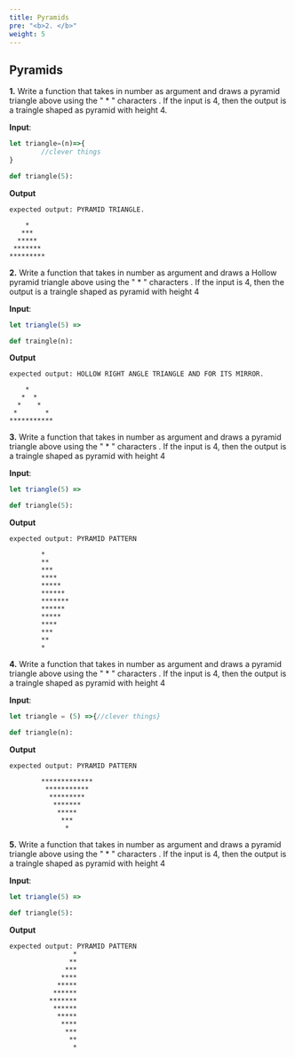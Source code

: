 ```yaml
---
title: Pyramids
pre: "<b>2. </b>"
weight: 5
---
```



## Pyramids

**1.**
Write a function that takes in number as argument and draws a pyramid triangle above using the " * " characters . If the input is 4, then the output is a traingle shaped as pyramid with height 4.

**Input**:

```js
let triangle=(n)=>{
        //clever things
} 
```

```py
def triangle(5):
```
**Output**
```
expected output: PYRAMID TRIANGLE.

    *
   ***
  *****
 *******  
*********
```

**2.**
Write a function that takes in number as argument and draws a Hollow pyramid triangle above using the " * " characters . If the input is 4, then the output is a traingle shaped as pyramid with height 4

**Input**:

```js
let triangle(5) => 
```
```py
def traingle(n):
```
**Output**
```
expected output: HOLLOW RIGHT ANGLE TRIANGLE AND FOR ITS MIRROR.      
    
    *
   *  *
  *    *
 *       *  
***********
```

**3.**
Write a function that takes in number as argument and draws a pyramid triangle above using the " * " characters . If the input is 4, then the output is a traingle shaped as pyramid with height 4

**Input**:
```js
let triangle(5) => 
```
```py
def triangle(5):
```
**Output**
```
expected output: PYRAMID PATTERN     

        *
        **
        ***
        ****
        *****
        ******
        *******
        ******
        *****
        ****
        ***
        **
        *
```

**4.**
Write a function that takes in number as argument and draws a pyramid triangle above using the " * " characters . If the input is 4, then the output is a traingle shaped as pyramid with height 4

**Input**:
```js
let triangle = (5) =>{//clever things} 
```
```py
def triangle(n):
```
**Output**
```
expected output: PYRAMID PATTERN
   
        *************
         ***********
          *********
           *******
            *****
             ***
              *
```

**5.**
Write a function that takes in number as argument and draws a pyramid triangle above using the " * " characters . If the input is 4, then the output is a traingle shaped as pyramid with height 4

**Input**:
```js
let triangle(5) => 
```

```py
def triangle(5):
```
**Output**
```
expected output: PYRAMID PATTERN   
                *
               **
              ***
             ****
            *****
           ******
          *******
           ******
            *****
             ****
              ***
               **
                *
```